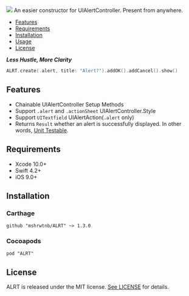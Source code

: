 <img src="https://raw.githubusercontent.com/wiki/mshrwtnb/ALRT/logobanner.png">
An easier constructor for UIAlertController. Present from anywhere.

- [Features](#features)
- [Requirements](#requirements)
- [Installation](#installation)
- [Usage](https://github.com/mshrwtnb/ALRT/blob/master/Documentation/Usage.md)
- [License](#license)

***Less Hustle, More Clarity***

```swift
ALRT.create(.alert, title: "Alert?").addOK().addCancel().show()
```

## Features
* Chainable UIAlertController Setup Methods
* Support `.alert` and `.actionSheet` UIAlertController.Style
* Support `UITextfield` UIAlertAction(`.alert` only)
* Returns `Result` whether an alert is successfully displayed. In other words, [Unit Testable](https://github.com/mshrwtnb/ALRT/blob/master/Demo/DemoTests/DemoTests.swift).
## Requirements
* Xcode 10.0+
* Swift 4.2+
* iOS 9.0+
## Installation
### Carthage
```
github "mshrwtnb/ALRT" ~> 1.3.0
```
### Cocoapods
```
pod "ALRT"
```
## License
ALRT is released under the MIT license. [See LICENSE](https://github.com/mshrwtnb/ALRT/blob/master/LICENSE) for details.
